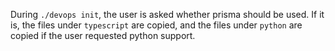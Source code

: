 During `./devops init`, the user is asked whether prisma should be used.
If it is, the files under `typescript` are copied, and the files under `python` are copied if the user requested python support.